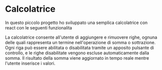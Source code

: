 # Calcolatrice

In questo piccolo progetto ho sviluppato una semplica calcolatrice con react con le seguenti funzionalita

La calcolatrice consente all'utente di aggiungere e rimuovere righe, ognuna delle quali rappresenta un termine nell'operazione di somma o sottrazione.
Ogni riga può essere abilitata o disabilitata tramite un apposito pulsante di controllo, e le righe disabilitate vengono escluse automaticamente dalla somma.
Il risultato della somma viene aggiornato in tempo reale mentre l'utente inserisce i valori.
